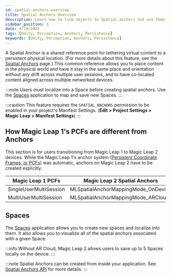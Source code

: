 ```yaml
---
id: spatial-anchors-overview
title: Spatial Anchors Overview
description: Learn how to link objects to Spatial anchors and use them to create persistent content.
sidebar_position: 1
date: 4/14/2022
tags: [Unity, Perception, Anchors, Persistence]
keywords: [Unity, Perception, Anchors, Persistence]
---
```


A Spatial Anchor is a shared reference point for tethering virtual content to a persistent physical location. (For more details about this feature, see the [Spatial Anchors](docs/guides/features/spaces/spatial-anchors/) page.) This common reference allows you to place content in the physical world and have it stay in the same place and orientation without any drift across multiple user sessions, and to have co-located content aligned across multiple networked devices.


:::note
Users must localize into a Space before creating spatial anchors. Use the [Spaces](docs/guides/features/spaces/spaces-tool.md) application to map and save new Spaces.
:::

:::caution
This feature requires the `SPATIAL_ANCHORS` permission to be enabled in your project's Manifest Settings. (**Edit > Project Settings > Magic Leap > Manifest Settings**)
:::

## How Magic Leap 1's PCFs are different from Anchors

This section is for users transitioning from Magic Leap 1 to Magic Leap 2 devices. While the Magic Leap 1's anchor system ([Persistent Coordinate Frames, or PCFs](https://ml1-developer.magicleap.com/en-us/learn/guides/persistent-coordinate-frames)) was automatic, anchors on Magic Leap 2 have to be created explicitly.

| Magic Leap 1 PCFs               | Magic Leap 2 Spatial Anchors                 |
| ---------------------- | ----------------------------------- |
| SingleUserMultiSession | MLSpatialAnchorMappingMode_OnDevice |
| MultiUserMultiSession  | MLSpatialAnchorMappingMode_ARCloud  |

## Spaces

The [Spaces](docs/guides/features/spaces/spaces-tool.md) application allows you to create new spaces and localize into them. It also allows you to visualize all of the spatial anchors associated with a given Space.

:::info
Without AR Cloud, Magic Leap 2 allows users to save up to 5 Spaces locally on the device.
:::

:::note
Spatial Anchors can be created from inside your application. See [Spatial Anchors API](/versioned_docs/version-31-Aug-2023/guides/unity/perception/anchors/spatial-anchors-api.md) for more details.
:::

